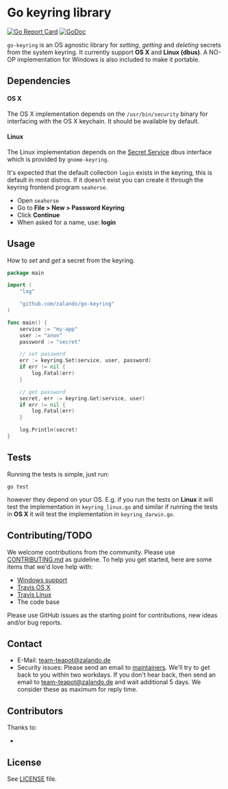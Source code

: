 # Go keyring library
[![Go Report Card](https://goreportcard.com/badge/zalando/go-keyring)](https://goreportcard.com/report/zalando/go-keyring)
[![GoDoc](https://godoc.org/github.com/zalando/go-keyring?status.svg)](https://godoc.org/github.com/zalando/go-keyring)

`go-keyring` is an OS agnostic library for *setting*, *getting* and *deleting*
secrets from the system keyring. It currently support **OS X** and **Linux
(dbus)**. A NO-OP implementation for Windows is also included to make it
portable.

## Dependencies

#### OS X

The OS X implementation depends on the `/usr/bin/security` binary for
interfacing with the OS X keychain. It should be available by default.

#### Linux

The Linux implementation depends on the [Secret Service][SecretService] dbus
interface which is provided by `gnome-keyring`.

It's expected that the default collection `login` exists in the keyring, this
is default in most distros. If it doesn't exist you can create it through the
keyring frontend program `seahorse`.

 * Open `seahorse`
 * Go to **File > New > Password Keyring**
 * Click **Continue**
 * When asked for a name, use: **login**

## Usage

How to *set* and *get* a secret from the keyring.

```go
package main

import (
    "log"

    "github.com/zalando/go-keyring"
)

func main() {
    service := "my-app"
    user := "anon"
    password := "secret"

    // set password
    err := keyring.Set(service, user, password)
    if err != nil {
        log.Fatal(err)
    }

    // get password
    secret, err := keyring.Get(service, user)
    if err != nil {
        log.Fatal(err)
    }

    log.Println(secret)
}

```


## Tests

Running the tests is simple, just run:

```
go test
```

however they depend on your OS. E.g. if you run the tests on **Linux** it will
test the implementation in `keyring_linux.go` and similar if running the tests
in **OS X** it will test the implementation in `keyring_darwin.go`.

## Contributing/TODO

We welcome contributions from the community. Please use [CONTRIBUTING.md](CONTRIBUTING.md) as guideline. To help you get started, here are some items that we'd love help with:

- [Windows support](https://github.com/zalando/go-keyring/issues/3)
- [Travis OS X](https://github.com/zalando/go-keyring/issues/2)
- [Travis Linux](https://github.com/zalando/go-keyring/issues/1)
- The code base

Please use GitHub issues as the starting point for contributions, new ideas and/or bug reports.

## Contact

* E-Mail: team-teapot@zalando.de
* Security issues: Please send an email to [maintainers](MAINTAINERS). We'll try to get back to you within two workdays. If you don't hear back, then send an email to team-teapot@zalando.de and wait additional 5 days. We consider these as maximum for reply time.

## Contributors

Thanks to:

- <your name here>

## License

See [LICENSE](LICENSE) file.


[SecretService]: https://standards.freedesktop.org/secret-service/
